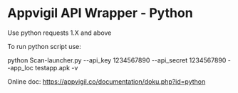 Appvigil API Wrapper - Python
=============================

Use python requests 1.X and above

To run python script use:

 python Scan-launcher.py --api_key 1234567890 --api_secret 1234567890 --app_loc testapp.apk -v
 

Online doc: https://appvigil.co/documentation/doku.php?id=python
